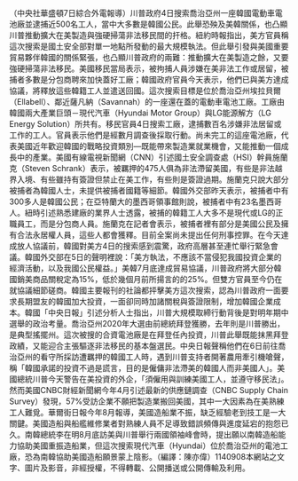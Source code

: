 （中央社華盛頓7日綜合外電報導）川普政府4日搜索喬治亞州一座韓國電動車電池廠並逮捕近500名工人，當中大多數是韓國公民。此舉恐殃及美韓關係，也凸顯川普推動擴大在美製造與強硬掃蕩非法移民間的扞格。紐約時報指出，美方官員稱這次搜索是國土安全部對單一地點所發動的最大規模執法。但此舉引發與美國重要貿易夥伴韓國的關係緊張，也凸顯川普政府的兩難：推動擴大在美製造之餘，又要強硬掃蕩非法移民。美國移民當局表示，被拘捕人員涉嫌在美非法工作或居留，被捕者多數是分包商聘來加快蓋好工廠；韓國政府官員今天表示，他們已與美方達成協議，將釋放這些韓籍工人並遣送回國。這次搜索目標是位於喬治亞州埃拉貝爾（Ellabell）、鄰近薩凡納（Savannah）的一座還在蓋的電動車電池工廠。工廠由韓國兩大產業巨頭－現代汽車（Hyundai Motor Group）與LG能源解方（LG Energy Solution）所共有。移民官員4日搜索工廠，逮捕數百名涉嫌非法居留或工作的工人。官員表示他們是經數月調查後採取行動。尚未完工的這座電池廠，代表美國近年歡迎韓國的戰略投資類別—既能帶來製造業就業機會，又能推動一個成長中的產業。美國有線電視新聞網（CNN）引述國土安全調查處（HSI）幹員施蘭克（Steven Schrank）表示，被羈押的475人俱為非法滯留美國，有些是非法越界入境、有些雖持有簽證但禁止在美工作，有些則是簽證過期。施蘭克只說大部分被捕者為韓國人士，未提供被捕者國籍等細節。韓國外交部昨天表示，被捕者中有300多人是韓國公民；在亞特蘭大的墨西哥領事館則說，被捕者中有23名墨西哥人。紐時引述熟悉建廠的業界人士透露，被捕的韓籍工人大多不是現代或LG的正職員工，而是分包商人員。施蘭克在記者會表示，被捕者裡有部分是美國公民及擁有合法永居權人員，這些人都會獲釋。目前全案尚未提出任何刑事控罪。在今天達成放人協議前，韓國對美方4日的搜索感到震驚，政府高層甚至連忙舉行緊急會議。韓國外交部在5日的聲明裡說：「美方執法，不應該不當侵犯我國投資企業的經濟活動，以及我國公民權益。」美韓7月底達成貿易協議，川普政府將大部分韓國銷美商品關稅定為15%，低於幾個月前所揚言的的25%。但雙方官員至今仍在就協議細節磋商。韓國主要報刊的社論都抨擊美方這次搜索，認為川普政府一面要求長期盟友的韓國加大投資，一面卻同時加諸關稅與簽證限制，增加韓國企業成本。韓國「中央日報」引述分析人士指出，川普大規模取締行動背後是對明年期中選舉的政治考量。喬治亞州2020年大選由前總統拜登獲勝，去年則是川普勝出，是典型搖擺州。這次被搜的合資電池廠是在拜登任內投資，川普此舉既能抹黑拜登政績，又能迎合主張驅逐非法移民的基本盤選民。中央日報聲稱他們在6日前往喬治亞州的看守所採訪遭羈押的韓國工人時，遇到川普支持者開著農用牽引機嗆聲，稱「韓國承諾的投資不過是謊言，目的是僱傭非法滯美的韓國人而非美國人」。美國總統川普今天警告在美投資的外企，「須僱用與訓練美國工人，並遵守移民法」。然而美國CNBC財經新聞網今年4月引述最新的供應鏈調查（CNBC Supply Chain Survey）發現，57%受訪企業不願把製造業搬回美國，其中一大因素為在美熟練工人難覓。華爾街日報今年8月報導，美國造船業不振，缺乏經驗老到技工是一大關鍵。美國造船與船艦維修業者對熟練人員不足導致錯誤頻傳與進度延宕的抱怨已久。南韓總統李在明8月底訪美與川普舉行兩國領袖峰會時，提出願以南韓造船能力協助美國重振造船業，但這次搜索現代汽車（Hyundai）位於喬治亞州的電池工廠，恐為南韓協助美國造船願景蒙上陰影。（編譯：陳亦偉）1140908本網站之文字、圖片及影音，非經授權，不得轉載、公開播送或公開傳輸及利用。